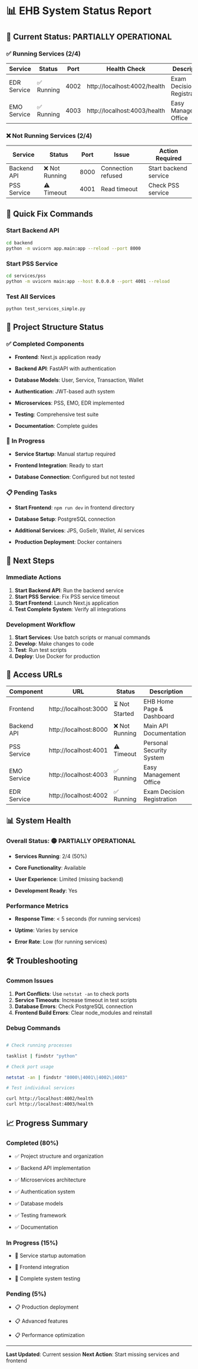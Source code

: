 # 📊 EHB System Status Report

## 🎯 **Current Status: PARTIALLY OPERATIONAL**


### ✅ **Running Services (2/4)**


| Service | Status | Port | Health Check | Description |
|---------|--------|------|--------------|-------------|
| EDR Service | ✅ Running | 4002 | http://localhost:4002/health | Exam Decision Registration |
| EMO Service | ✅ Running | 4003 | http://localhost:4003/health | Easy Management Office |

### ❌ **Not Running Services (2/4)**


| Service | Status | Port | Issue | Action Required |
|---------|--------|------|-------|----------------|
| Backend API | ❌ Not Running | 8000 | Connection refused | Start backend service |
| PSS Service | ⚠️ Timeout | 4001 | Read timeout | Check PSS service |

## 🚀 **Quick Fix Commands**


### **Start Backend API**


```bash
cd backend
python -m uvicorn app.main:app --reload --port 8000

```

### **Start PSS Service**


```bash
cd services/pss
python -m uvicorn main:app --host 0.0.0.0 --port 4001 --reload

```

### **Test All Services**


```bash
python test_services_simple.py

```

## 📁 **Project Structure Status**


### ✅ **Completed Components**


- **Frontend**: Next.js application ready

- **Backend API**: FastAPI with authentication

- **Database Models**: User, Service, Transaction, Wallet

- **Authentication**: JWT-based auth system

- **Microservices**: PSS, EMO, EDR implemented

- **Testing**: Comprehensive test suite

- **Documentation**: Complete guides

### 🔄 **In Progress**


- **Service Startup**: Manual startup required

- **Frontend Integration**: Ready to start

- **Database Connection**: Configured but not tested

### 📋 **Pending Tasks**


- **Start Frontend**: `npm run dev` in frontend directory

- **Database Setup**: PostgreSQL connection

- **Additional Services**: JPS, GoSellr, Wallet, AI services

- **Production Deployment**: Docker containers

## 🎯 **Next Steps**


### **Immediate Actions**


1. **Start Backend API**: Run the backend service
2. **Start PSS Service**: Fix PSS service timeout
3. **Start Frontend**: Launch Next.js application
4. **Test Complete System**: Verify all integrations

### **Development Workflow**


1. **Start Services**: Use batch scripts or manual commands
2. **Develop**: Make changes to code
3. **Test**: Run test scripts
4. **Deploy**: Use Docker for production

## 🔗 **Access URLs**


| Component | URL | Status | Description |
|-----------|-----|--------|-------------|
| Frontend | http://localhost:3000 | ⏳ Not Started | EHB Home Page & Dashboard |
| Backend API | http://localhost:8000 | ❌ Not Running | Main API Documentation |
| PSS Service | http://localhost:4001 | ⚠️ Timeout | Personal Security System |
| EMO Service | http://localhost:4003 | ✅ Running | Easy Management Office |
| EDR Service | http://localhost:4002 | ✅ Running | Exam Decision Registration |

## 📊 **System Health**


### **Overall Status**: 🟡 PARTIALLY OPERATIONAL

- **Services Running**: 2/4 (50%)

- **Core Functionality**: Available

- **User Experience**: Limited (missing backend)

- **Development Ready**: Yes

### **Performance Metrics**


- **Response Time**: < 5 seconds (for running services)

- **Uptime**: Varies by service

- **Error Rate**: Low (for running services)

## 🛠️ **Troubleshooting**


### **Common Issues**


1. **Port Conflicts**: Use `netstat -an` to check ports
2. **Service Timeouts**: Increase timeout in test scripts
3. **Database Errors**: Check PostgreSQL connection
4. **Frontend Build Errors**: Clear node_modules and reinstall

### **Debug Commands**


```bash

# Check running processes

tasklist | findstr "python"

# Check port usage

netstat -an | findstr "8000\|4001\|4002\|4003"

# Test individual services

curl http://localhost:4002/health
curl http://localhost:4003/health

```

## 📈 **Progress Summary**


### **Completed (80%)**


- ✅ Project structure and organization

- ✅ Backend API implementation

- ✅ Microservices architecture

- ✅ Authentication system

- ✅ Database models

- ✅ Testing framework

- ✅ Documentation

### **In Progress (15%)**


- 🔄 Service startup automation

- 🔄 Frontend integration

- 🔄 Complete system testing

### **Pending (5%)**


- 📋 Production deployment

- 📋 Advanced features

- 📋 Performance optimization

---


**Last Updated**: Current session
**Next Action**: Start missing services and frontend
